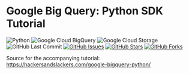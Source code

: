 # Google Big Query: Python SDK Tutorial


![Python](https://img.shields.io/badge/Python-v3.7-blue.svg?logo=python&longCache=true&logoColor=white&style=flat-square&colorA=4c566a&colorB=5e81ac)
![Google Cloud BigQuery](https://img.shields.io/badge/Google--BigQuery-v1.11.2-blue.svg?logo=Google&longCache=true&logoColor=white&style=flat-square&colorA=4c566a&colorB=5e81ac)
![Google Cloud Storage](https://img.shields.io/badge/Google--Cloud--Storage-v1.15.0-blue.svg?logo=Google&longCache=true&logoColor=white&style=flat-square&colorA=4c566a&colorB=5e81ac)
![GitHub Last Commit](https://img.shields.io/github/last-commit/google/skia.svg?style=flat-square&colorA=4c566a&colorB=a3be8c)
[![GitHub Issues](https://img.shields.io/github/issues/toddbirchard/tableau-extraction.svg?style=flat-square&colorA=4c566a&colorB=ebcb8b)](https://github.com/hackersandslackers/bigquery-python-tutorial/issues)
[![GitHub Stars](https://img.shields.io/github/stars/toddbirchard/tableau-extraction.svg?style=flat-square&colorA=4c566a&colorB=ebcb8b)](https://github.com/hackersandslackers/bigquery-python-tutorial/stargazers)
[![GitHub Forks](https://img.shields.io/github/forks/toddbirchard/tableau-extraction.svg?style=flat-square&colorA=4c566a&colorB=ebcb8b)](https://github.com/hackersandslackers/bigquery-python-tutorial/network)


Source for the accompanying tutorial: https://hackersandslackers.com/google-bigquery-python/
